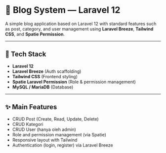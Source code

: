# 📝 Blog System — Laravel 12

A simple blog application based on Laravel 12 with standard features such as post, category, and user management using **Laravel Breeze**, **Tailwind CSS**, and **Spatie Permission**.

---

## 🔧 Tech Stack

-   **Laravel 12**
-   **Laravel Breeze** (Auth scaffolding)
-   **Tailwind CSS** (Frontend styling)
-   **Spatie Laravel Permission** (Role & permission management)
-   **MySQL / MariaDB** (Database)

---

## ✨ Main Features

-   CRUD Post (Create, Read, Update, Delete)
-   CRUD Kategori
-   CRUD User (hanya oleh admin)
-   Role and permission management (via Spatie)
-   Responsive layout with Tailwind
-   Authentication (login, register) via Laravel Breeze
